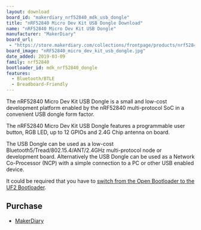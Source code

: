 ```yaml
---
layout: download
board_id: "makerdiary_nrf52840_mdk_usb_dongle"
title: "nRF52840 Micro Dev Kit USB Dongle Download"
name: "nRF52840 Micro Dev Kit USB Dongle"
manufacturer: "MakerDiary"
board_url:
 - "https://store.makerdiary.com/collections/frontpage/products/nrf52840-mdk-usb-dongle"
board_image: "nRF52840_micro_dev_kit_usb_dongle.jpg"
date_added: 2019-03-09
family: nrf52840
bootloader_id: mdk_nrf52840_dongle
features:
  - Bluetooth/BTLE
  - Breadboard-Friendly
---
```


The nRF52840 Micro Dev Kit USB Dongle is a small and low-cost development platform enabled by the nRF52840 multi-protocol SoC in a convenient USB dongle form factor.

The nRF52840 Micro Dev Kit USB Dongle features a programmable user button, RGB LED, up to 12 GPIOs and 2.4G Chip antenna on board.

The USB Dongle can be used as a low-cost Bluetooth5/Tread/802.15.4/ANT/2.4GHz multi-protocol node or development board. Alternatively the USB Dongle can be used as a Network Co-Processor (NCP) with a simple connection to a PC or other USB enabled device.

It could be required that you have to [switch from the Open Bootloader to the UF2 Bootloader](https://wiki.makerdiary.com/nrf52840-mdk-usb-dongle/programming/#upgrade-to-uf2-bootloader-from-open-bootloader).

## Purchase
* [MakerDiary](https://store.makerdiary.com/collections/frontpage/products/nrf52840-mdk-usb-dongle)
